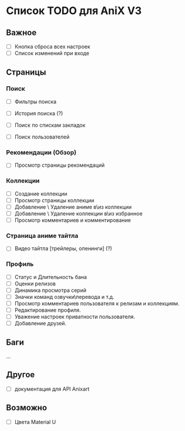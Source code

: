 # Список TODO для AniX V3

## Важное

- [ ] Кнопка сброса всех настроек
- [ ] Список изменений при входе

## Страницы

### Поиск

- [ ] Фильтры поиска
- [ ] История поиска (?)

- [ ] Поиск по спискам закладок
- [ ] Поиск пользователей

### Рекомендации (Обзор)

- [ ] Просмотр страницы рекомендаций

### Коллекции

- [ ] Создание коллекции
- [ ] Просмотр страницы коллекции
- [ ] Добавление \ Удаление аниме в\из коллекции
- [ ] Добавление \ Удаление коллекции в\из избранное
- [ ] Просмотр комментариев и комментирование

### Страница аниме тайтла

- [ ] Видео тайтла [трейлеры, опенинги] (?)

### Профиль

- [ ] Статус и Длительность бана
- [ ] Оценки релизов
- [ ] Динамика просмотра серий
- [ ] Значки команд озвучки\перевода и т.д.
- [ ] Просмотр комментариев пользователя к релизам и коллекциям.
- [ ] Редактирование профиля.
- [ ] Уважение настроек приватности пользователя.
- [ ] Добавление друзей.

## Баги

...

## Другое

- [ ] документация для API Anixart

## Возможно

- [ ] Цвета Material U
